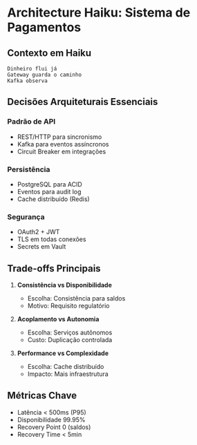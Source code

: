# Architecture Haiku: Sistema de Pagamentos

## Contexto em Haiku

```
Dinheiro flui já
Gateway guarda o caminho
Kafka observa
```

## Decisões Arquiteturais Essenciais

### Padrão de API
- REST/HTTP para sincronismo
- Kafka para eventos assíncronos
- Circuit Breaker em integrações

### Persistência
- PostgreSQL para ACID
- Eventos para audit log
- Cache distribuído (Redis)

### Segurança
- OAuth2 + JWT
- TLS em todas conexões
- Secrets em Vault

## Trade-offs Principais

1. **Consistência vs Disponibilidade**
   - Escolha: Consistência para saldos
   - Motivo: Requisito regulatório

2. **Acoplamento vs Autonomia**
   - Escolha: Serviços autônomos
   - Custo: Duplicação controlada

3. **Performance vs Complexidade**
   - Escolha: Cache distribuído
   - Impacto: Mais infraestrutura

## Métricas Chave

- Latência < 500ms (P95)
- Disponibilidade 99.95%
- Recovery Point 0 (saldos)
- Recovery Time < 5min 